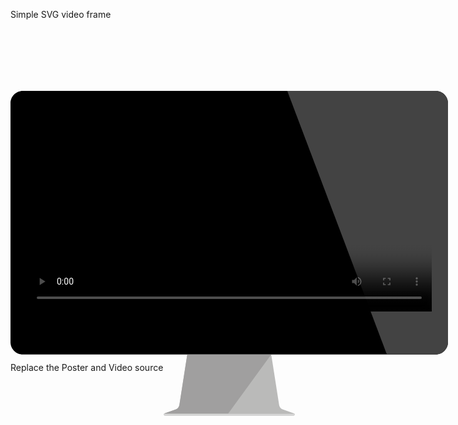 Simple SVG video frame

<div class="raven-frame raven-frame-desktop" style="position: relative;width: 700px;top:100px;left: 0;right:0;margin:auto;">
	<div class="raven-frame-image">
		<svg xmlns="http://www.w3.org/2000/svg" viewBox="0 0 2100 1559.4"><path fill="#BABAB9" d="M1289.2 1506.4l-37.7-241.1h-403l-37.7 241.1c-1.4 10.4-8.5 19.2-18.4 22.7l-52.8 19c-6.1 2.2-4.5 11.2 2 11.2h616.9c6.5 0 8-9 2-11.2l-52.8-19c-10-3.5-17.1-12.3-18.5-22.7z"></path><path d="M2040.7 0H59.3C26.6 0 0 26.6 0 59.3V1206c0 32.8 26.6 59.3 59.3 59.3h1981.3c32.8 0 59.3-26.6 59.3-59.3V59.3c.1-32.7-26.5-59.3-59.2-59.3z"></path><path fill="#D6D6D6" d="M1362.1 1549.1c-.9.8-2.2 1.3-3.6 1.3h-617c-1.5 0-2.7-.5-3.6-1.3-4 3.1-2.1 10.3 3.6 10.3h616.9c5.8 0 7.7-7.2 3.7-10.3z"></path><path fill="#A09F9F" d="M1251.5 1265.3h-403l-37.7 241.1c-1.4 10.4-8.5 19.2-18.4 22.7l-52.8 19c-.7.2-1.2.6-1.7.9H1045l206.5-283.7z"></path><path fill="#434343" d="M2100 59.3V1206c0 32.8-26.6 59.3-59.3 59.3h-234.1L1328.4 0h712.3c32.7 0 59.3 26.6 59.3 59.3z"></path></svg>
	</div>	
	<div class="raven-video raven-video-inline elementor-fit-aspect-ratio" style="position: absolute;top: 5.486284289276808%;right: 3.703703703703704%;bottom: 24.3142144638404%;left: 3.703703703703704%;"><video autoplay="" controls="" poster="images/video.png" style="width: 100%;"><source src="a-short-animated-film.mp4" type="video/mp4"><source src="" type="video/ogg"></video></div>
</div>


Replace the Poster and Video source